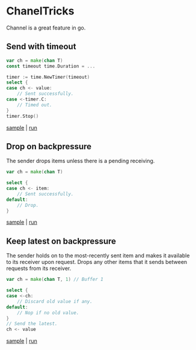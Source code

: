 # ChanelTricks

Channel is a great feature in go.

## Send with timeout

```go
var ch = make(chan T)
const timeout time.Duration = ...

timer := time.NewTimer(timeout)
select {
case ch <- value:
    // Sent successfully.
case <-timer.C:
    // Timed out.
}
timer.Stop()
```

[sample](https://github.com/mkch/golang-tricks/blob/master/examples/channel/SendWithTimeout/main.go) | [run](https://play.golang.org/p/f9tq5AtBXxs)

## Drop on backpressure

The sender drops items unless there is a pending receiving.

```go
var ch = make(chan T)

select {
case ch <- item:
    // Sent successfully.
default:
    // Drop.
}
```

[sample](https://github.com/mkch/golang-tricks/blob/master/examples/channel/OnBackpressureDrop/main.go) | [run](https://play.golang.org/p/2Viq2a2hRlT)

## Keep latest on backpressure

The sender holds on to the most-recently sent item and makes it available to its receiver upon request. Drops any other items that it sends between requests from its receiver.

```go
var ch = make(chan T, 1) // Buffer 1

select {
case <-ch:
    // Discard old value if any.
default:
    // Nop if no old value.
}
// Send the latest.
ch <- value
```

[sample](https://github.com/mkch/golang-tricks/blob/master/examples/channel/OnBackpressureLatest/main.go) | [run](https://play.golang.org/p/ecRX-x-zC_9)
